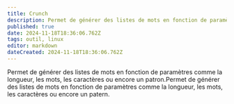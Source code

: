 ```yaml
---
title: Crunch
description: Permet de générer des listes de mots en fonction de paramètres comme la longueur, les mots, les caractères ou encore un patron.Permet de générer des listes de mots en fonction de paramètres comme la longueur, les mots, les caractères ou encore un patern.
published: true
date: 2024-11-18T18:36:06.762Z
tags: outil, linux
editor: markdown
dateCreated: 2024-11-18T18:36:06.762Z
---
```


Permet de générer des listes de mots en fonction de paramètres comme la longueur, les mots, les caractères ou encore un patron.Permet de générer des listes de mots en fonction de paramètres comme la longueur, les mots, les caractères ou encore un patern.